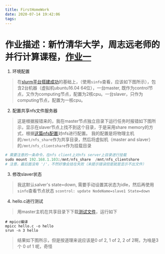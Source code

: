 ```yaml
---
title: FirstHomeWork
date: 2020-07-14 19:42:06
tags:
---
```


# 作业描述：新竹清华大学，周志远老师的并行计算课程，[作业一](http://lms.nthu.edu.tw/course.php?courseID=35305&f=hw&hw=168455)
1. 环境配置
> 在[slurm平台搭建成功](https://giganticray.github.io/2020/07/13/%E7%94%A8ubuntu%E6%90%AD%E5%BB%BAslurm%E5%B9%B3%E5%8F%B0/)的基础上，（使用```sinfo```查看，应该如下图所示），包含2台机器（虚拟机ubuntu16.04 64位），一台master, 既作为control节点，又作为computing节点，配置为2核cpu。一台slaver，只作为computing节点，配置为一核cpu。
2. 配置共享nfs文件服务器
> 这是根据报错来的，我在master节点独立目录下运行任务时报错如下图所示，显示在slaver节点上找不到这个目录，于是采用share memory的方式，根据[这篇nfs配置](https://www.tecmint.com/install-nfs-server-on-ubuntu/)对nfs进行配置。
> 我的配置是将物理主机的```/mnt/nfs_share```作为共享目录，然后将虚拟机（master and slaver）的```/mnt/nfs_clientshare```作为挂载目录
```python
# 需要注意的一条命令，在nfs client上对nfs server上目录进行挂载
sudo mount 192.168.1.103:/mnt/nfs_share  /mnt/nfs_clientshare
# 注意，最后面没有 '/'，不然好像会挂在失败（未提示错误但是就是显示不出文件）
```
3. 修改slaver状态
> 我这默认salver's state=down, 需要手动设置其状态为idle，然后再使用```sinfo```查看节点状态
``` scontrol: update NodeName=slave1 State=down ```
4. hello.c进行测试
> 用master主机在共享目录下下载[测试文件](https://www.open-mpi.org/papers/workshop-2006/hello.c)，运行如下
```
# mpicc编译
mpicc hello.c -o hello
srun -n 3 hello
```
> 结果如下图所示，但是按道理来说应该是0 of 2, 1 of 2, 2 of 2啊，为啥是3个 0 of 1 呢，奇怪
